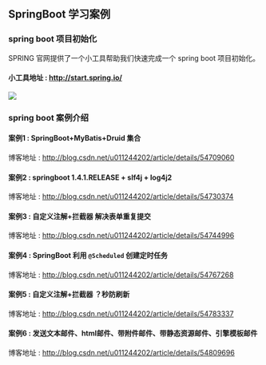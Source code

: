 ## SpringBoot 学习案例

### spring boot 项目初始化
SPRING 官网提供了一个小工具帮助我们快速完成一个 spring boot 项目初始化。
#### 小工具地址 : http://start.spring.io/
![](http://img.blog.csdn.net/20170128154449442?watermark/2/text/aHR0cDovL2Jsb2cuY3Nkbi5uZXQvdTAxMTI0NDIwMg==/font/5a6L5L2T/fontsize/400/fill/I0JBQkFCMA==/dissolve/70/gravity/SouthEast)

### spring boot 案例介绍

#### 案例1 : SpringBoot+MyBatis+Druid 集合
博客地址 : http://blog.csdn.net/u011244202/article/details/54709060

#### 案例2 : springboot 1.4.1.RELEASE + slf4j + log4j2
博客地址 : http://blog.csdn.net/u011244202/article/details/54730374

#### 案例3 : 自定义注解+拦截器 解决表单重复提交
博客地址 : http://blog.csdn.net/u011244202/article/details/54744996

#### 案例4 : SpringBoot 利用 `@Scheduled` 创建定时任务
博客地址 : http://blog.csdn.net/u011244202/article/details/54767268

#### 案例5 : 自定义注解+拦截器 ？秒防刷新
博客地址 : http://blog.csdn.net/u011244202/article/details/54783337

#### 案例6 : 发送文本邮件、html邮件、带附件邮件、带静态资源邮件、引擎模板邮件
博客地址 : http://blog.csdn.net/u011244202/article/details/54809696